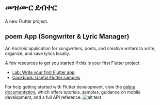 # መዝሙር ደብተር 

A new Flutter project.

## poem App (Songwriter & Lyric Manager)


An Android application for songwriters, poets, and creative writers to write, organize, and save lyrics locally.



A few resources to get you started if this is your first Flutter project:

- [Lab: Write your first Flutter app](https://docs.flutter.dev/get-started/codelab)
- [Cookbook: Useful Flutter samples](https://docs.flutter.dev/cookbook)

For help getting started with Flutter development, view the
[online documentation](https://docs.flutter.dev/), which offers tutorials,
samples, guidance on mobile development, and a full API reference.
![alt text](mezmur.png)
